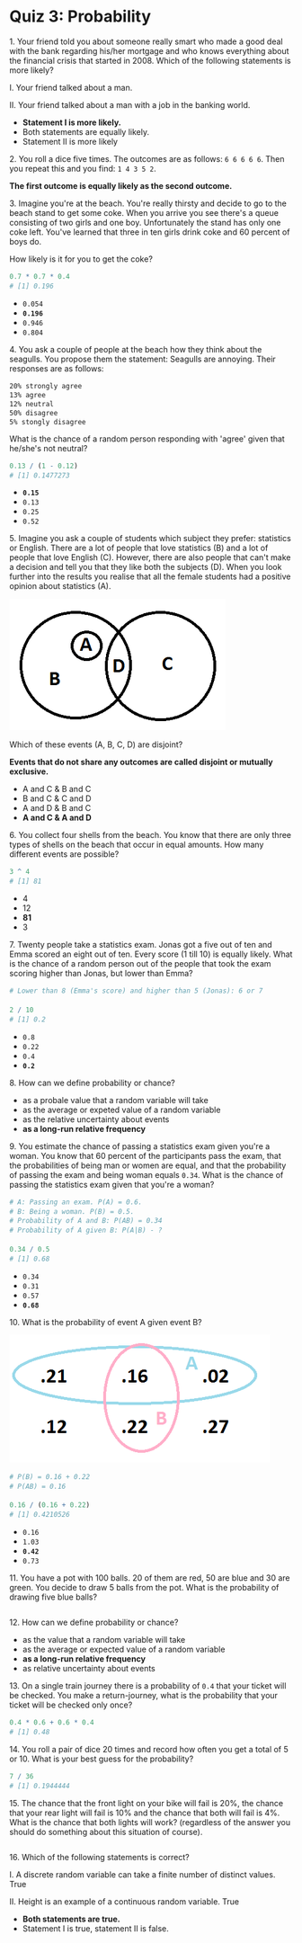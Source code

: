 # Quiz 3: Probability


1\. Your friend told you about someone really smart who made a good deal with the bank regarding his/her mortgage and who knows everything about the financial crisis that started in 2008. Which of the following statements is more likely?

I. Your friend talked about a man.

II. Your friend talked about a man with a job in the banking world.

- **Statement I is more likely.**
- Both statements are equally likely.
- Statement II is more likely


2\. You roll a dice five times. The outcomes are as follows: `6 6 6 6 6`. Then you repeat this and you find: `1 4 3 5 2`.

**The first outcome is equally likely as the second outcome.**


3\. Imagine you're at the beach. You're really thirsty and decide to go to the beach stand to get some coke. When you arrive you see there's a queue consisting of two girls and one boy. Unfortunately the stand has only one coke left. You've learned that three in ten girls drink coke and 60 percent of boys do.

How likely is it for you to get the coke?

```r
0.7 * 0.7 * 0.4
# [1] 0.196
```

- `0.054`
- **`0.196`**
- `0.946`
- `0.804`


4\. You ask a couple of people at the beach how they think about the seagulls. You propose them the statement: Seagulls are annoying. Their responses are as follows:

```
20% strongly agree
13% agree
12% neutral
50% disagree
5% stongly disagree
```

What is the chance of a random person responding with 'agree' given that he/she's not neutral?

```r
0.13 / (1 - 0.12)
# [1] 0.1477273
```

- **`0.15`**
- `0.13`
- `0.25`
- `0.52`


5\. Imagine you ask a couple of students which subject they prefer: statistics or English. There are a lot of people that love statistics (B) and a lot of people that love English (C). However, there are also people that can't make a decision and tell you that they like both the subjects (D). When you look further into the results you realise that all the female students had a positive opinion about statistics (A).

![](/images/quiz3-disjoint.png)

Which of these events (A, B, C, D) are disjoint? 

**Events that do not share any outcomes are called disjoint or mutually exclusive.**

- A and C & B and C
- B and C & C and D
- A and D & B and C
- **A and C & A and D**

6\. You collect four shells from the beach. You know that there are only three types of shells on the beach that occur in equal amounts. How many different events are possible?

```r
3 ^ 4
# [1] 81
```

- 4
- 12
- **81**
- 3


7\. Twenty people take a statistics exam. Jonas got a five out of ten and Emma scored an eight out of ten. Every score (1 till 10) is equally likely. What is the chance of a random person out of the people that took the exam scoring higher than Jonas, but lower than Emma?

```r
# Lower than 8 (Emma's score) and higher than 5 (Jonas): 6 or 7

2 / 10
# [1] 0.2
```

- `0.8`
- `0.22`
- `0.4`
- **`0.2`**


8\. How can we define probability or chance?

- as a probale value that a random variable will take
- as the average or expeted value of a random variable
- as the relative uncertainty about events
- **as a long-run relative frequency**


9\. You estimate the chance of passing a statistics exam given you're a woman. You know that 60 percent of the participants pass the exam, that the probabilities of being man or women are equal, and that the probability of passing the exam and being woman equals `0.34`. What is the chance of passing the statistics exam given that you're a woman?

```r
# A: Passing an exam. P(A) = 0.6.
# B: Being a woman. P(B) = 0.5.
# Probability of A and B: P(AB) = 0.34
# Probability of A given B: P(A|B) - ?

0.34 / 0.5
# [1] 0.68
```

- `0.34`
- `0.31`
- `0.57`
- **`0.68`**


10\. What is the probability of event A given event B?

![](/images/quiz3-a-given-b.png)

```r
# P(B) = 0.16 + 0.22
# P(AB) = 0.16

0.16 / (0.16 + 0.22)
# [1] 0.4210526
```

- `0.16`
- `1.03`
- **`0.42`**
- `0.73`


11\. You have a pot with 100 balls. 20 of them are red, 50 are blue and 30 are green. You decide to draw 5 balls from the pot. What is the probability of drawing five blue balls?

```r

```


12\. How can we define probability or chance?

- as the value that a random variable will take
- as the average or expected value of a random variable
- **as a long-run relative frequency**
- as relative uncertainty about events


13\. On a single train journey there is a probability of `0.4` that your ticket will be checked. You make a return-journey, what is the probability that your ticket will be checked only once?

```r
0.4 * 0.6 + 0.6 * 0.4
# [1] 0.48
```


14\. You roll a pair of dice 20 times and record how often you get a total of 5 or 10. What is your best guess for the probability?

```r
7 / 36
# [1] 0.1944444
```

15\. The chance that the front light on your bike will fail is 20%, the chance that your rear light will fail is 10% and the chance that both will fail is 4%. What is the chance that both lights will work? (regardless of the answer you should do something about this situation of course).

```r

```

16\. Which of the following statements is correct?

I. A discrete random variable can take a finite number of distinct values. True

II. Height is an example of a continuous random variable. True

- **Both statements are true.**
- Statement I is true, statement II is false.
